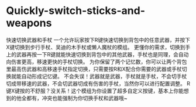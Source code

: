 # Quickly-switch-sticks-and-weapons
快速切换武器和手杖 一个允许玩家按下R键快速切换到背包中的任意武器，并按下X键切换到步行手杖、吴迪的木手杖或懒人魔杖的模组。 更懂你的需求，切换到手上的武器再按一下R键就能快速切换到背包中的其他武器，手杖也是同理，会自动向伤害更高，移速更快的手杖切换。 为你保留了两个记忆数，你可以让两个背包里最高伤武器和高移速手杖指定切换，只需要按R和X配合你需要的武器或手杖切换就能自动形成记忆键。 不会失误！武器就是武器，手杖就是手杖，不会切手杖切成带移速的武器，不会切武器切成有伤害的手杖，当然你可以进行配置调整。 R键X键按的不舒服？没关系！这个模组为你设置了超多自定义按键，基本上你能想到的他全都有，冲突也能强制为你切换手杖和武器哦~
